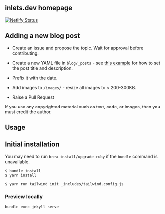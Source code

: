 ## inlets.dev homepage

[![Netlify Status](https://api.netlify.com/api/v1/badges/fd9c25fb-865c-481e-adcf-90f6a0a7a0cc/deploy-status)](https://app.netlify.com/sites/inlets-dev/deploys)

## Adding a new blog post

* Create an issue and propose the topic. Wait for approval before contributing.

* Create a new YAML file in `blog/_posts` - see [this example](https://github.com/alexellis/inlets.dev/blob/master/blog/_posts/2020-10-29-preparing-docker-hub-rate-limits.md) for how to set the post title and description.

* Prefix it with the date.

* Add images to `/images/` - resize all images to < 200-300KB.

* Raise a Pull Request

If you use any copyrighted material such as text, code, or images, then you must credit the author.

## Usage

## Initial installation

You may need to run `brew install/upgrade ruby` if the `bundle` command is unavailable.

```shell
$ bundle install
$ yarn install

$ yarn run tailwind init _includes/tailwind.config.js
```

### Preview locally

```bash
bundle exec jekyll serve
```
